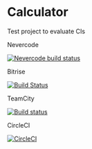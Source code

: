 # Calculator
Test project to evaluate CIs

Nevercode

[![Nevercode build status](https://app.nevercode.io/api/projects/40140308-cc2e-4862-91f4-16aab8fe5719/workflows/70a54704-a1d3-4b24-8df4-5a989aec64f4/status_badge.svg?branch=master)](https://app.nevercode.io/#/project/40140308-cc2e-4862-91f4-16aab8fe5719/workflow/70a54704-a1d3-4b24-8df4-5a989aec64f4/latestBuild?branch=master)

Bitrise

[![Build Status](https://app.bitrise.io/app/6761e618f0b9b058/status.svg?token=fZGD--bq42fAuog0ToJrlw&branch=master)](https://app.bitrise.io/app/6761e618f0b9b058)

TeamCity

[![Build status](http://localhost:8111/guestAuth/app/rest/builds/buildType:(id:Calculator_Primary)/statusIcon.svg)](http://localhost:8111/viewType.html?buildTypeId=Calculator_Primary)

CircleCI

[![CircleCI](https://circleci.com/gh/BulatMukhutdin/Calculator/tree/master.svg?style=svg)](https://circleci.com/gh/BulatMukhutdin/Calculator/tree/master)
